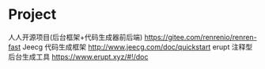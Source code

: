 # Project
人人开源项目(后台框架+代码生成器前后端)               https://gitee.com/renrenio/renren-fast
Jeecg 代码生成框架                                   http://www.jeecg.com/doc/quickstart
erupt 注释型后台生成工具                             https://www.erupt.xyz/#!/doc

